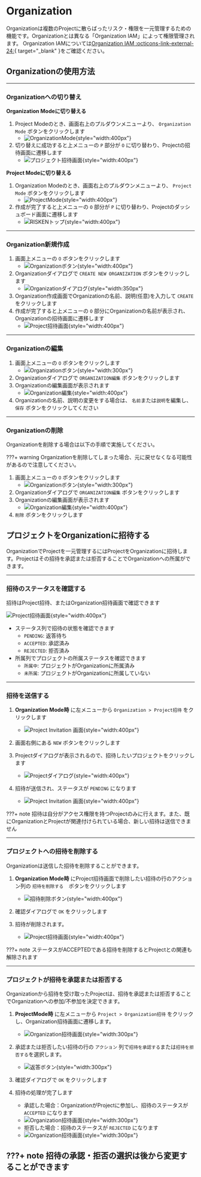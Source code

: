 # Organization

Organizationは複数のProjectに散らばったリスク・権限を一元管理するための機能です。Organizationとは異なる「Organization IAM」によって権限管理されます。
Organization IAMについては[Organization IAM :octicons-link-external-24:](/risken/user/#_7){ target="_blank" }をご確認ください。

## Organizationの使用方法

---

### Organizationへの切り替え

**Organization Modeに切り替える**

1. Project Modeのとき、画面右上のプルダウンメニューより、 `Organization Mode` ボタンをクリックします
    - ![OrganizationMode](/img/risken/organization_mode.png){style="width:400px"}
2. 切り替えに成功すると上メニューの `P` 部分が `O` に切り替わり、Projectの招待画面に遷移します
    - ![プロジェクト招待画面](/img/risken/project_invitation.png){style="width:400px"}

**Project Modeに切り替える**

1. Organization Modeのとき、画面右上のプルダウンメニューより、 `Project Mode` ボタンをクリックします
    - ![ProjectMode](/img/risken/project_mode.png){style="width:400px"}
2. 作成が完了すると上メニューの `O` 部分が `P` に切り替わり、Projectのダッシュボード画面に遷移します
    - ![RISKENトップ](/img/risken/top.png){style="width:400px"}

---

### Organization新規作成

1. 画面上メニューの `O` ボタンをクリックします
    - ![Organizationボタン](/img/risken/organization_btn.png){style="width:400px"}
2. Organizationダイアログで `CREATE NEW ORGANIZATION` ボタンをクリックします
    - ![Organizationダイアログ](/img/risken/organization_dialog.png){style="width:350px"}
3. Organization作成画面でOrganizationの名前、説明(任意)を入力して `CREATE` をクリックします
4. 作成が完了すると上メニューの `O` 部分にOrganizationの名前が表示され、Organizationの招待画面に遷移します
    - ![Project招待画面](/img/risken/project_invitation.png){style="width:400px"}

---

### Organizationの編集

1. 画面上メニューの `O` ボタンをクリックします
    - ![Organizationボタン](/img/risken/organization_btn.png){style="width:300px"}
2. Organizationダイアログで `ORGANIZATION編集` ボタンをクリックします
3. Organizationの編集画面が表示されます
    - ![Organization編集](/img/risken/organization_edit.png){style="width:400px"}
4. Organizationの名前、説明の変更をする場合は、 `名前`または`説明`を編集し、 `保存` ボタンをクリックしてください

---

### Organizationの削除

Organizationを削除する場合は以下の手順で実施してください。

???+ warning
    Organizationを削除してしまった場合、元に戻せなくなる可能性があるので注意してください。

1. 画面上メニューの `O` ボタンをクリックします
    - ![Organizationボタン](/img/risken/organization_btn.png){style="width:300px"}
2. Organizationダイアログで `ORGANIZATION編集` ボタンをクリックします
3. Organizationの編集画面が表示されます
    - ![Organization編集](/img/risken/organization_edit.png){style="width:400px"}
4. `削除` ボタンをクリックします


## プロジェクトをOrganizationに招待する
OrganizationでProjectを一元管理するにはProjectをOrganizationに招待します。Projectはその招待を承認または拒否することでOrganizationへの所属ができます。

---

### 招待のステータスを確認する

招待はProject招待、またはOrganization招待画面で確認できます

![Project招待画面](/img/risken/project_invitation_status.png){style="width:400px"}

- ステータス列で招待の状態を確認できます
    - `PENDING`: 返答待ち
    - `ACCEPTED`: 承認済み
    - `REJECTED`: 拒否済み
- 所属列でプロジェクトの所属ステータスを確認できます
    - `所属中`: プロジェクトがOrganizationに所属済み
    - `未所属`: プロジェクトがOrganizationに所属していない

---

### 招待を送信する

1. **Organization Mode時** に左メニューから `Organization > Project招待` をクリックします
    - ![Project Invitation 画面](/img/risken/project_invitation.png){style="width:400px"}

2. 画面右側にある `NEW` ボタンをクリックします

3. Projectダイアログが表示されるので、招待したいプロジェクトをクリックします
    - ![Projectダイアログ](/img/risken/project_invitation_dialog.png){style="width:400px"}

4. 招待が送信され、ステータスが `PENDING` になります
    - ![Project Invitation 画面](/img/risken/project_invitation_pending.png){style="width:400px"}

???+ note
    招待は自分がアクセス権限を持つProjectのみに行えます。また、既にOrganizationとProjectが関連付けられている場合、新しい招待は送信できません

---

### プロジェクトへの招待を削除する

Organizationは送信した招待を削除することができます。

1. **Organization Mode時** にProject招待画面で削除したい招待の行のアクション列の `招待を削除する`　ボタンをクリックします
    - ![招待削除ボタン](/img/risken/project_invitation_delete.png){style="width:400px"}

2. 確認ダイアログで `OK` をクリックします

3. 招待が削除されます。
    - ![Project招待画面](/img/risken/project_invitation.png){style="width:400px"}

???+ note
    ステータスがACCEPTEDである招待を削除するとProjectとの関連も解除されます


---

### プロジェクトが招待を承認または拒否する

Organizationから招待を受け取ったProjectは、招待を承認または拒否することでOrganizationへの参加/不参加を決定できます。

1. **ProjectMode時** に左メニューから `Project > Organization招待` をクリックし、Organization招待画面に遷移します。
    - ![Organization招待画面](/img/risken/organization_invitation.png){style="width:300px"}

2. 承認または拒否したい招待の行の `アクション` 列で`招待を承認する`または`招待を拒否する`を選択します。
    - ![返答ボタン](/img/risken/organization_invitation_reply.png){style="width:300px"}

3. 確認ダイアログで `OK` をクリックします

4. 招待の処理が完了します
    - 承認した場合：OrganizationがProjectに参加し、招待のステータスが `ACCEPTED` になります
    - ![Organization招待画面](/img/risken/organization_invitation_accept.png){style="width:300px"}
    - 拒否した場合：招待のステータスが `REJECTED` になります
    - ![Organization招待画面](/img/risken/organization_invitation_reject.png){style="width:300px"}

???+ note
    招待の承認・拒否の選択は後から変更することができます
---
